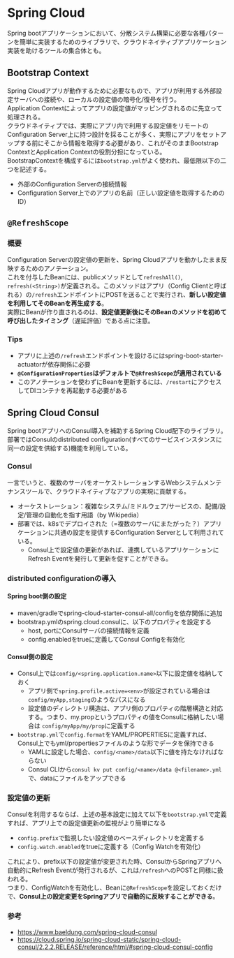 # Spring Cloud
Spring bootアプリケーションにおいて、分散システム構築に必要な各種パターンを簡単に実装するためのライブラリで、クラウドネイティブアプリケーション実装を助けるツールの集合体とも。  
## Bootstrap Context
Spring Cloudアプリが動作するために必要なもので、アプリが利用する外部設定サーバへの接続や、ローカルの設定値の暗号化/復号を行う。  
Application Contextによってアプリの設定値がマッピングされるのに先立って処理される。  
クラウドネイティブでは、実際にアプリ内で利用する設定値をリモートのConfiguration Server上に持つ設計を採ることが多く、実際にアプリをセットアップする前にそこから情報を取得する必要があり、これがそのままBootstrap ContextとApplication Contextの役割分担になっている。  
BootstrapContextを構成するには`bootstrap.yml`がよく使われ、最低限以下の二つを記述する。  
- 外部のConfiguration Serverの接続情報  
- Configuration Server上でのアプリの名前（正しい設定値を取得するためのID）
## `@RefreshScope`
### 概要
Configuration Serverの設定値の更新を、Spring Cloudアプリを動かしたまま反映するためのアノテーション。  
これを付与したBeanには、publicメソッドとして`refreshAll()`, `refresh(<String>)`が定義される。このメソッドはアプリ（Config Clientと呼ばれる）の`/refresh`エンドポイントにPOSTを送ることで実行され、**新しい設定値を利用してそのBeanを再生成する**。  
実際にBeanが作り直されるのは、**設定値更新後にそのBeanのメソッドを初めて呼び出したタイミング**（遅延評価）である点に注意。  
### Tips
- アプリに上述の`/refresh`エンドポイントを設けるにはspring-boot-starter-actuatorが依存関係に必要  
- **`@ConfigurationProperties`はデフォルトで`@RfreshScope`が適用されている**
- このアノテーションを使わずにBeanを更新するには、`/restart`にアクセスしてDIコンテナを再起動する必要がある
## Spring Cloud Consul
Spring bootアプリへのConsul導入を補助するSpring Cloud配下のライブラリ。部署ではConsulのdistributed configuration(すべてのサービスインスタンスに同一の設定を供給する)機能を利用している。  
### Consul
一言でいうと、複数のサーバをオーケストレーションするWebシステムメンテナンスツールで、クラウドネイティブなアプリの実現に貢献する。  
- オーケストレーション：複雑なシステム/ミドルウェア/サービスの、配備/設定/管理の自動化を指す用語（by Wikipedia）   
- 部署では、k8sでデプロイされた（=複数のサーバにまたがった？）アプリケーションに共通の設定を提供するConfiguration Serverとして利用されている。  
  - Consul上で設定値の更新があれば、連携しているアプリケーションにRefresh Eventを発行して更新を促すことができる。    
### distributed configurationの導入
#### Spring boot側の設定
- maven/gradleでspring-cloud-starter-consul-all/configを依存関係に追加  
- bootstrap.ymlのspring.cloud.consulに、以下のプロパティを設定する  
  - host, portにConsulサーバの接続情報を定義  
  - config.enabledをtrueに定義してConsul Configを有効化  
#### Consul側の設定
- Consul上では`config/<spring.application.name>`以下に設定値を格納しておく  
  - アプリ側で`spring.profile.active=<env>`が設定されている場合は`config/myApp,staging`のようなパスになる  
  - 設定値のディレクトリ構造は、アプリ側のプロパティの階層構造と対応する。つまり、my.propというプロパティの値をConsulに格納したい場合は `config/myApp/my/prop`に定義する  
- `bootstrap.yml`で`config.format`をYAML/PROPERTIESに定義すれば、Consul上でもyml/propertiesファイルのような形でデータを保持できる  
  - YAMLに設定した場合、`config/<name>/data`以下に値を持たなければならない  
  - Consul CLIから`consul kv put config/<name>/data @<filename>.yml`で、dataにファイルをアップできる
### 設定値の更新
Consulを利用するならば、上述の基本設定に加えて以下を`bootstrap.yml`で定義すれば、アプリ上での設定値更新の監視がより簡単になる  
- `config.prefix`で監視したい設定値のベースディレクトリを定義する  
- `config.watch.enabled`をtrueに定義する（Config Watchを有効化）  

これにより、prefix以下の設定値が変更された時、ConsulからSpringアプリへ自動的にRefresh Eventが発行されるが、これは`/refresh`へのPOSTと同様に扱われる。  
つまり、ConfigWatchを有効化し、Beanに`@RefreshScope`を設定しておくだけで、**Consul上の設定変更をSpringアプリで自動的に反映することができる**。  
### 参考
- https://www.baeldung.com/spring-cloud-consul  
- https://cloud.spring.io/spring-cloud-static/spring-cloud-consul/2.2.2.RELEASE/reference/html/#spring-cloud-consul-config  
